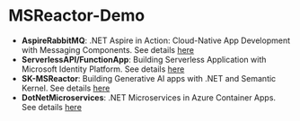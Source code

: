 # MSReactor-Demo
- **AspireRabbitMQ**: .NET Aspire in Action: Cloud-Native App Development with Messaging Components. See details [here](https://developer.microsoft.com/en-us/reactor/events/23558/ "here")
- **ServerlessAPI/FunctionApp**: Building Serverless Application with Microsoft Identity Platform. See details [here](https://developer.microsoft.com/en-us/reactor/events/23802/ "here")
- **SK-MSReactor**: Building Generative AI apps with .NET and Semantic Kernel. See details [here](https://developer.microsoft.com/en-us/reactor/events/23561/ "here")
- **DotNetMicroservices**: .NET Microservices in Azure Container Apps. See details [here](https://developer.microsoft.com/en-us/reactor/events/23560/ "here")

